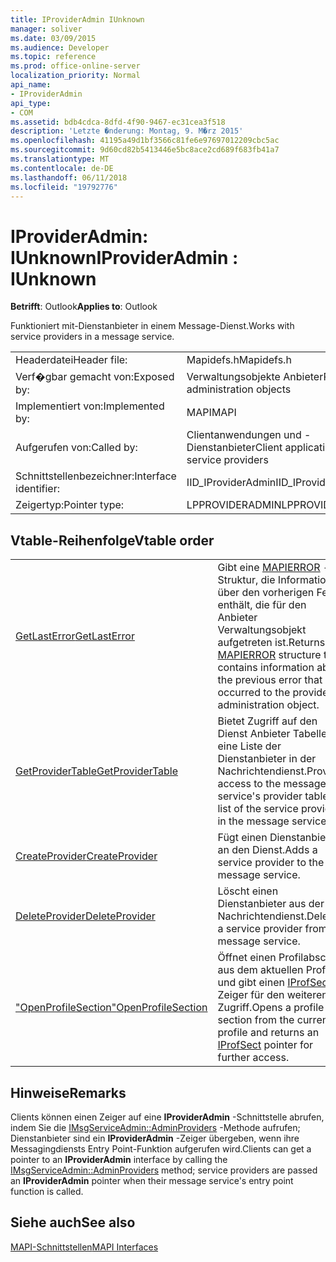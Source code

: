 ```yaml
---
title: IProviderAdmin IUnknown
manager: soliver
ms.date: 03/09/2015
ms.audience: Developer
ms.topic: reference
ms.prod: office-online-server
localization_priority: Normal
api_name:
- IProviderAdmin
api_type:
- COM
ms.assetid: bdb4cdca-8dfd-4f90-9467-ec31cea3f518
description: 'Letzte �nderung: Montag, 9. M�rz 2015'
ms.openlocfilehash: 41195a49d1bf3566c81fe6e97697012209cbc5ac
ms.sourcegitcommit: 9d60cd82b5413446e5bc8ace2cd689f683fb41a7
ms.translationtype: MT
ms.contentlocale: de-DE
ms.lasthandoff: 06/11/2018
ms.locfileid: "19792776"
---
```

# <a name="iprovideradmin--iunknown"></a><span data-ttu-id="54ebc-103">IProviderAdmin: IUnknown</span><span class="sxs-lookup"><span data-stu-id="54ebc-103">IProviderAdmin : IUnknown</span></span>

  
  
<span data-ttu-id="54ebc-104">**Betrifft**: Outlook</span><span class="sxs-lookup"><span data-stu-id="54ebc-104">**Applies to**: Outlook</span></span> 
  
<span data-ttu-id="54ebc-105">Funktioniert mit-Dienstanbieter in einem Message-Dienst.</span><span class="sxs-lookup"><span data-stu-id="54ebc-105">Works with service providers in a message service.</span></span> 
  
|||
|:-----|:-----|
|<span data-ttu-id="54ebc-106">Headerdatei</span><span class="sxs-lookup"><span data-stu-id="54ebc-106">Header file:</span></span>  <br/> |<span data-ttu-id="54ebc-107">Mapidefs.h</span><span class="sxs-lookup"><span data-stu-id="54ebc-107">Mapidefs.h</span></span>  <br/> |
|<span data-ttu-id="54ebc-108">Verf�gbar gemacht von:</span><span class="sxs-lookup"><span data-stu-id="54ebc-108">Exposed by:</span></span>  <br/> |<span data-ttu-id="54ebc-109">Verwaltungsobjekte Anbieter</span><span class="sxs-lookup"><span data-stu-id="54ebc-109">Provider administration objects</span></span>  <br/> |
|<span data-ttu-id="54ebc-110">Implementiert von:</span><span class="sxs-lookup"><span data-stu-id="54ebc-110">Implemented by:</span></span>  <br/> |<span data-ttu-id="54ebc-111">MAPI</span><span class="sxs-lookup"><span data-stu-id="54ebc-111">MAPI</span></span>  <br/> |
|<span data-ttu-id="54ebc-112">Aufgerufen von:</span><span class="sxs-lookup"><span data-stu-id="54ebc-112">Called by:</span></span>  <br/> |<span data-ttu-id="54ebc-113">Clientanwendungen und -Dienstanbieter</span><span class="sxs-lookup"><span data-stu-id="54ebc-113">Client applications and service providers</span></span>  <br/> |
|<span data-ttu-id="54ebc-114">Schnittstellenbezeichner:</span><span class="sxs-lookup"><span data-stu-id="54ebc-114">Interface identifier:</span></span>  <br/> |<span data-ttu-id="54ebc-115">IID_IProviderAdmin</span><span class="sxs-lookup"><span data-stu-id="54ebc-115">IID_IProviderAdmin</span></span>  <br/> |
|<span data-ttu-id="54ebc-116">Zeigertyp:</span><span class="sxs-lookup"><span data-stu-id="54ebc-116">Pointer type:</span></span>  <br/> |<span data-ttu-id="54ebc-117">LPPROVIDERADMIN</span><span class="sxs-lookup"><span data-stu-id="54ebc-117">LPPROVIDERADMIN</span></span>  <br/> |
   
## <a name="vtable-order"></a><span data-ttu-id="54ebc-118">Vtable-Reihenfolge</span><span class="sxs-lookup"><span data-stu-id="54ebc-118">Vtable order</span></span>

|||
|:-----|:-----|
|[<span data-ttu-id="54ebc-119">GetLastError</span><span class="sxs-lookup"><span data-stu-id="54ebc-119">GetLastError</span></span>](iprovideradmin-getlasterror.md) <br/> |<span data-ttu-id="54ebc-120">Gibt eine [MAPIERROR](mapierror.md) -Struktur, die Informationen über den vorherigen Fehler enthält, die für den Anbieter Verwaltungsobjekt aufgetreten ist.</span><span class="sxs-lookup"><span data-stu-id="54ebc-120">Returns a [MAPIERROR](mapierror.md) structure that contains information about the previous error that occurred to the provider administration object.</span></span>  <br/> |
|[<span data-ttu-id="54ebc-121">GetProviderTable</span><span class="sxs-lookup"><span data-stu-id="54ebc-121">GetProviderTable</span></span>](iprovideradmin-getprovidertable.md) <br/> |<span data-ttu-id="54ebc-122">Bietet Zugriff auf den Dienst Anbieter Tabelle, eine Liste der Dienstanbieter in der Nachrichtendienst.</span><span class="sxs-lookup"><span data-stu-id="54ebc-122">Provides access to the message service's provider table, a list of the service providers in the message service.</span></span>  <br/> |
|[<span data-ttu-id="54ebc-123">CreateProvider</span><span class="sxs-lookup"><span data-stu-id="54ebc-123">CreateProvider</span></span>](iprovideradmin-createprovider.md) <br/> |<span data-ttu-id="54ebc-124">Fügt einen Dienstanbieter an den Dienst.</span><span class="sxs-lookup"><span data-stu-id="54ebc-124">Adds a service provider to the message service.</span></span>  <br/> |
|[<span data-ttu-id="54ebc-125">DeleteProvider</span><span class="sxs-lookup"><span data-stu-id="54ebc-125">DeleteProvider</span></span>](iprovideradmin-deleteprovider.md) <br/> |<span data-ttu-id="54ebc-126">Löscht einen Dienstanbieter aus der Nachrichtendienst.</span><span class="sxs-lookup"><span data-stu-id="54ebc-126">Deletes a service provider from the message service.</span></span>  <br/> |
|[<span data-ttu-id="54ebc-127">"OpenProfileSection"</span><span class="sxs-lookup"><span data-stu-id="54ebc-127">OpenProfileSection</span></span>](iprovideradmin-openprofilesection.md) <br/> |<span data-ttu-id="54ebc-128">Öffnet einen Profilabschnitt aus dem aktuellen Profil, und gibt einen [IProfSect](iprofsectimapiprop.md) Zeiger für den weiteren Zugriff.</span><span class="sxs-lookup"><span data-stu-id="54ebc-128">Opens a profile section from the current profile and returns an [IProfSect](iprofsectimapiprop.md) pointer for further access.</span></span>  <br/> |
   
## <a name="remarks"></a><span data-ttu-id="54ebc-129">Hinweise</span><span class="sxs-lookup"><span data-stu-id="54ebc-129">Remarks</span></span>

<span data-ttu-id="54ebc-130">Clients können einen Zeiger auf eine **IProviderAdmin** -Schnittstelle abrufen, indem Sie die [IMsgServiceAdmin::AdminProviders](imsgserviceadmin-adminproviders.md) -Methode aufrufen; Dienstanbieter sind ein **IProviderAdmin** -Zeiger übergeben, wenn ihre Messagingdiensts Entry Point-Funktion aufgerufen wird.</span><span class="sxs-lookup"><span data-stu-id="54ebc-130">Clients can get a pointer to an **IProviderAdmin** interface by calling the [IMsgServiceAdmin::AdminProviders](imsgserviceadmin-adminproviders.md) method; service providers are passed an **IProviderAdmin** pointer when their message service's entry point function is called.</span></span> 
  
## <a name="see-also"></a><span data-ttu-id="54ebc-131">Siehe auch</span><span class="sxs-lookup"><span data-stu-id="54ebc-131">See also</span></span>



[<span data-ttu-id="54ebc-132">MAPI-Schnittstellen</span><span class="sxs-lookup"><span data-stu-id="54ebc-132">MAPI Interfaces</span></span>](mapi-interfaces.md)

